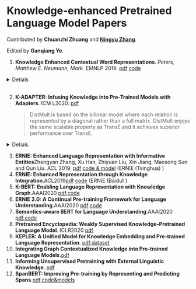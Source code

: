 # Knowledge-enhanced Pretrained Language Model Papers

Contributed by **Chuanzhi Zhuang**  and **[Ningyu Zhang](https://zxlzr.github.io/)**.
 
Edited by **Ganqiang Ye**.

 
1. **Knowledge Enhanced Contextual Word Representations**. *Peters, Matthew E. Neumann, Mark*. EMNLP 2019. [pdf](https://arxiv.org/pdf/1909.04164.pdf) [code](https://github.com/allenai/kb)
<details>
<summary>Detials</summary>
<pre><code>
System.out.println("Hello to see U!");
</code></pre>
</details>
<br />

2. **K-ADAPTER: Infusing Knowledge into Pre-Trained Models with Adapters**. ICM L2020. [pdf](https://arxiv.org/pdf/2002.01808.pdf) 

    > DistMult is based on the bilinear model where each relation is represented by a diagonal rather than a full matrix. DistMult enjoys the same scalable property as TransE and it achieves superior performance over TransE.
<details>
<summary>Detials</summary>
<p> - 测试 测试测试</p>
<pre>
    **K-ADAPTER: Infusing Knowledge into Pre-Trained Models with Adapters**. ICM L2020. [pdf](https://arxiv.org/pdf/2002.01808.pdf) 
</pre>
</details>


3. **ERNIE: Enhanced Language Representation with Informative Entities**Zhengyan Zhang, Xu Han, Zhiyuan Liu, Xin Jiang, Maosong Sun and Qun Liu. ACL 2019. [pdf](https://www.aclweb.org/anthology/P19-1139) [code & model](https://github.com/thunlp/ERNIE) (ERNIE (Tsinghua) )
4. **ERNIE: Enhanced Representation through Knowledge Integration**.ACL2019[pdf](https://arxiv.org/pdf/1904.09223.pdf) [code](https://github.com/PaddlePaddle/ERNIE/tree/develop/ERNIE) (ERNIE (Baidu) )
5. **K-BERT: Enabling Language Representation with Knowledge Graph**.AAAI2020 [pdf](https://arxiv.org/pdf/1909.07606.pdf),[code](https://github.com/autoliuweijie/K-BERT)
6. **ERNIE 2.0: A Continual Pre-training Framework for Language Understanding**.AAAI2020 [pdf](https://arxiv.org/pdf/1907.12412v1.pdf) [code](https://github.com/PaddlePaddle/ERNIE/blob/develop/README.md)
7. **Semantics-aware BERT for Language Understanding**.AAAI2020  [pdf](https://arxiv.org/abs/1909.02209),[code](https://github.com/cooelf/SemBERT)
8. **Pretrained Encyclopedia: Weakly Supervised Knowledge-Pretrained Language Model**. ICLR2020  [pdf](https://openreview.net/pdf?id=BJlzm64tDH)
9. **KEPLER: A Unified Model for Knowledge Embedding and Pre-trained Language Representation**. [pdf](https://arxiv.org/pdf/1911.06136.pdf),[dataset](https://deepgraphlearning.github.io/project/wikidata5m)
10. **Integrating Graph Contextualized Knowledge into Pre-trained Language Models**.[pdf](https://arxiv.org/pdf/1912.00147.pdf)
11. **Informing Unsupervised Pretraining with External Linguistic Knowledge**. [pdf](https://arxiv.org/pdf/1909.02339.pdf)
12. **SpanBERT: Improving Pre-training by Representing
    and Predicting Spans**.[pdf](https://arxiv.org/pdf/1907.10529.pdf),[code&models](https://github.com/facebookresearch/SpanBERT)
 
 
